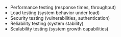 - Performance testing (response times, throughput)
- Load testing (system behavior under load)
- Security testing (vulnerabilities, authentication)
- Reliability testing (system stability)
- Scalability testing (system growth capabilities)
